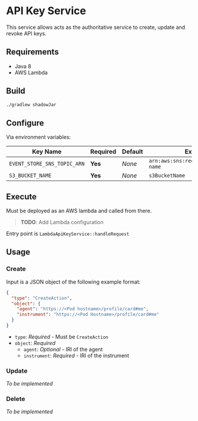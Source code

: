 # API Key Service
This service allows acts as the authoritative service to create, update and revoke API keys.

## Requirements
- Java 8
- AWS Lambda

## Build
```bash
./gradlew shadowJar
```

## Configure
Via environment variables:

| Key Name                    | Required | Default | Example                                |
|-----------------------------|----------|---------|----------------------------------------|
| `EVENT_STORE_SNS_TOPIC_ARN` | **Yes**  | *None*  | `arn:aws:sns:region:123456:topic-name` |
| `S3_BUCKET_NAME`            | **Yes**  | *None*  | `s3BucketName`                         |             

## Execute
Must be deployed as an AWS lambda and called from there.

> **TODO**: Add Lambda configuration

Entry point is `LambdaApiKeyService::handleRequest`

## Usage
### Create
Input is a JSON object of the following example format:
```json
{
  "type": "CreateAction",
  "object": {
    "agent": "https://<Pod hostname>/profile/card#me",
    "instrument": "https://<Pod Hostname>/profile/card#me"
  }
}
```

- `type`: *Required* - Must be `CreateAction`
- `object`: *Required*
  - `agent`: *Optional* - IRI of the agent
  - `instrument`: *Required* - IRI of the instrument

### Update
*To be implemented*

### Delete
*To be implemented*
